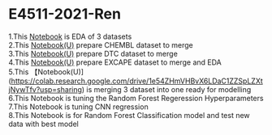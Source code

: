 # E4511-2021-Ren
1.This [Notebook](https://colab.research.google.com/drive/1qhnFCGsdnOZ9cfDJY3fUkJNm3-12oLbC?usp=sharing) is EDA of 3 datasets <br /> 
2.This [Notebook(U)](https://colab.research.google.com/drive/1vB8OBx60rAyg9Q6L34FbkbLoiMaUXx8H?usp=sharing) prepare CHEMBL dataset to merge <br /> 
3.This [Notebook(U)](https://colab.research.google.com/drive/16vW-0V91X08zeGekWWTe5Er0ScbwGt6A?usp=sharing) prepare DTC dataset to merge <br /> 
4.This [Notebook(U)](https://colab.research.google.com/drive/1vzQV8Xhg1e9VhZKb1ke512sc6Ul2_vYw?usp=sharing) prepare EXCAPE dataset to merge and EDA <br /> 
5.This 【Notebook(U)](https://colab.research.google.com/drive/1e54ZHmVHBvX6LDaC1ZZSpLZXtjNywTfv?usp=sharing) is merging 3 dataset into one ready for modelling <br /> 
6.This Notebook is tuning the Random Forest Regeression Hyperparameters <br /> 
7.This Notebook is tuning CNN regression <br /> 
8.This Notebook is for Random Forest Classification model and test new data with best model <br /> 
